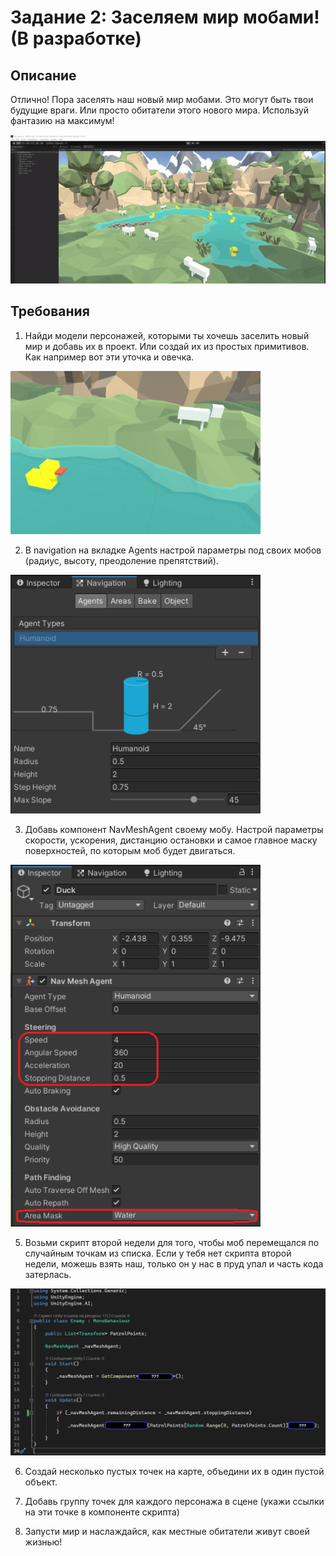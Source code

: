 # Задание 2: Заселяем мир мобами! (В разработке)

## Описание

Отлично! Пора заселять наш новый мир мобами. Это могут быть твои будущие враги. Или просто обитатели этого нового мира. Используй фантазию на максимум!

<img src="https://github.com/copetonrob/YP_Unity_M3_W4/blob/main/img/demo.gif" width="800"/>

## Требования

1. Найди модели персонажей, которыми ты хочешь заселить новый мир и добавь их в проект. Или создай их из простых примитивов. Как например вот эти уточка и овечка.

<img src="https://github.com/copetonrob/YP_Unity_M3_W4/blob/main/img/duck.png" width="400"/>

2. В navigation на вкладке Agents настрой параметры под своих мобов (радиус, высоту, преодоление препятствий).

<img src="https://github.com/copetonrob/YP_Unity_M3_W4/blob/main/img/img_agent.png" width="400"/>

3. Добавь компонент NavMeshAgent своему мобу. Настрой параметры скорости, ускорения, дистанцию остановки и самое главное маску поверхностей, по которым моб будет двигаться.

<img src="https://github.com/copetonrob/YP_Unity_M3_W4/blob/main/img/img_nav.png" width="400"/>

5. Возьми скрипт второй недели для того, чтобы моб перемещался по случайным точкам из списка. Если у тебя нет скрипта второй недели, можешь взять наш, только он у нас в пруд упал и часть кода затерлась.

<img src="https://github.com/copetonrob/YP_Unity_M3_W4/blob/main/img/img_script.png" width="800"/>

6. Создай несколько пустых точек на карте, объедини их в один пустой объект.

7. Добавь группу точек для каждого персонажа в сцене (укажи ссылки на эти точке в компоненте скрипта)

8. Запусти мир и наслаждайся, как местные обитатели живут своей жизнью!